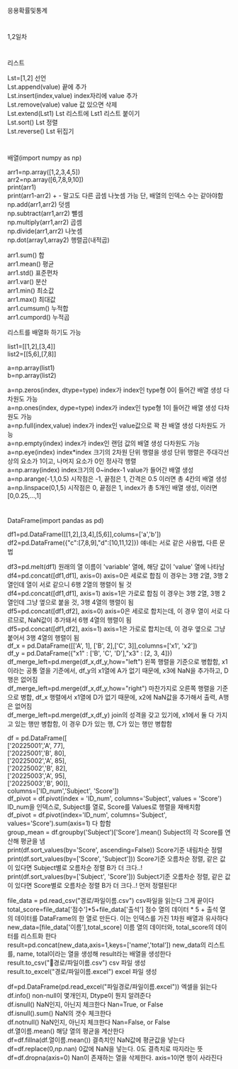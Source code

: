 응용확률및통계  
#
1,2일차
#
리스트

Lst=[1,2] 선언  
Lst.append(value) 끝에 추가  
Lst.insert(index,value) index자리에 value 추가  
Lst.remove(value) value 값 있으면 삭제  
Lst.extend(Lst1) Lst 리스트에 Lst1 리스트 붙이기  
Lst.sort() Lst 정렬  
Lst.reverse() Lst 뒤집기  
#
배열(import numpy as np)  
  
arr1=np.array([1,2,3,4,5])  
arr2=np.array([6,7,8,9,10])  
print(arr1)  
print(arr1-arr2)  + - 말고도 다른 곱셈 나눗셈 가능 단, 배열의 인덱스 수는 같아야함  
np.add(arr1,arr2)  덧셈  
np.subtract(arr1,arr2) 뺄셈  
np.multiply(arr1,arr2) 곱셈  
np.divide(arr1,arr2) 나눗셈  
np.dot(array1,array2) 행렬곱(내적곱)  
  
arr1.sum() 합  
arr1.mean() 평균  
arr1.std() 표준편차  
arr1.var() 분산  
arr1.min() 최소값  
arr1.max() 최대값  
arr1.cumsum() 누적합  
arr1.cumpord() 누적곱  
  
리스트를 배열화 하기도 가능  
  
list1=[[1,2],[3,4]]  
list2=[[5,6],[7,8]]  
  
a=np.array(list1)  
b=np.array(list2)  
  
a=np.zeros(index, dtype=type) index가 index인 type형 0이 들어간 배열 생성 다차원도 가능  
a=np.ones(index, dype=type) index가 index인 type형 1이 들어간 배열 생성 다차원도 가능  
a=np.full(index,value) index가 index인 value값으로 꽉 찬 배열 생성 다차원도 가능  
a=np.empty(index) index가 index인 랜덤 값의 배열 생성 다차원도 가능  
a=np.eye(index) index*index 크기의 2차원 단위 행렬을 생성 단위 행렬은 주대각선상의 요소가 1이고, 나머지 요소가 0인 정사각 행렬  
a=np.array(index) index크기의 0~index-1 value가 들어간 배열 생성  
a=np.arange(-1,1,0.5) 시작점은 -1, 끝점은 1, 간격은 0.5 이러면 총 4칸의 배열 생성  
a=np.linspace(0,1,5) 시작점은 0, 끝점은 1, index가 총 5개인 배열 생성, 이러면 [0,0.25,...,1]  
#
DataFrame(import pandas as pd)

df1=pd.DataFrame([[1,2],[3,4],[5,6]],colums=['a','b'])  
df2=pd.DataFrame({"c":[7,8,9],"d":[10,11,12]})  얘네는 서로 같은 사용법, 다른 문법  

df3=pd.melt(df1) 원래의 열 이름이 'variable' 열에, 해당 값이 'value' 열에 나타남  
df4=pd.concat([df1,df1], axis=0) axis=0은 세로로 합침 이 경우는 3행 2열, 3행 2열인데 열이 서로 같으니 6행 2열의 행렬이 될 것  
df4=pd.concat([df1,df1], axis=1) axis=1은 가로로 합침 이 경우는 3행 2열, 3행 2열인데 그냥 옆으로 붙을 것, 3행 4열의 행렬이 됨  
df5=pd.concat([df1,df2], axis=0) axis=0은 세로로 합치는데, 이 경우 열이 서로 다르므로, NaN값이 추가돼서 6행 4열의 행렬이 됨  
df5=pd.concat([df1,df2], axis=1) axis=1은 가로로 합치는데, 이 경우 옆으로 그냥 붙어서 3행 4열의 행렬이 됨  
df_x = pd.DataFrame([['A', 1], ['B', 2],['C', 3]],columns=['x1', 'x2'])  
df_y = pd.DataFrame({"x1" : ['B', 'C', 'D'],"x3" : [2, 3, 4]})  
df_merge_left=pd.merge(df_x,df_y,how="left") 왼쪽 행렬을 기준으로 병합함, x1이라는 공통 열을 기준에서, df_y의 x1열에 A가 없기 때문에, x3에 NaN을 추가하고, D행은 없어짐  
df_merge_left=pd.merge(df_x,df_y,how="right") 마찬가지로 오른쪽 행렬을 기준으로 병합, df_x 행렬에서 x1열에 D가 없기 때문에, x2에 NaN값을 추가해서 출력, A행은 없어짐  
df_merge_left=pd.merge(df_x,df_y) join의 성격을 갖고 있기에, x1에서 둘 다 가지고 있는 행만 병합함, 이 경우 D가 있는 행, C가 있는 행만 병합함  

df = pd.DataFrame([  
   ['20225001','A', 77],  
   ['20225001','B', 80],  
   ['20225002','A', 85],  
   ['20225002','B', 82],  
   ['20225003','A', 95],  
   ['20225003','B', 90]],  
    columns=['ID_num','Subject', 'Score'])  
df_pivot = df.pivot(index = 'ID_num', columns='Subject', values = 'Score') ID_num을 인덱스로, Subject를 열로, Score를 Values로 행렬을 재배치함  
df_pivot = df.pivot(index='ID_num', columns='Subject', values='Score').sum(axis=1) 다 합함  
group_mean = df.groupby('Subject')['Score'].mean() Subject의 각 Score를 연산해 평균을 냄  
print(df.sort_values(by='Score', ascending=False)) Score기준 내림차순 정렬  
print(df.sort_values(by=['Score', 'Subject'])) Score기준 오름차순 정렬, 같은 값이 있다면 Subject별로 오름차순 정렬 B가 더 크다..!  
print(df.sort_values(by=['Subject', 'Score'])) Subject기준 오름차순 정렬, 같은 값이 있다면 Score별로 오름차순 정렬 B가 더 크다..! 먼저 정렬된다!  
  
file_data = pd.read_csv("경로/파일이름.csv") csv파일을 읽는다 그게 끝이다  
total_score=file_data['점수']*5+file_data['출석'] 점수 열의 데이터 * 5 + 출석 열의 데이터를 DataFrame의 한 열로 만든다. 이는 인덱스를 가진 1차원 배열과 유사하다  
new_data=[file_data['이름'],total_score] 이름 열의 데이터와, total_score의 데이터를 리스트화 한다  
result=pd.concat(new_data,axis=1,keys=['name','total'])  new_data의 리스트를, name, total이라는 열을 생성해 result라는 배열을 생성한다  
result.to_csv("경로/파일이름.csv") csv 파일 생성  
result.to_excel("경로/파일이름.excel") excel 파일 생성  
  
df=pd.DataFrame(pd.read_excel("파일경로/파일이름.excel")) 엑셀을 읽는다  
df.info() non-null이 몇개인지, Dtype이 뭔지 알려준다  
df.isnull() NaN인지, 아닌지 체크한다 Nan=True, or False  
df.isnull().sum() NaN의 갯수 체크한다  
df.notnull() NaN인지, 아닌지 체크한다 Nan=False, or False  
df.열이름.mean() 해당 열의 평균을 계산한다  
df=df.fillna(df.열이름.mean()) 결측치인 NaN값에 평균값을 넣는다  
df=df.replace(0,np.nan) 0값에 NaN을 넣는다. 0도 결측치로 따지라는 뜻  
df=df.dropna(axis=0) Nan이 존재하는 열을 삭제한다. axis=1이면 행이 사라진다  
